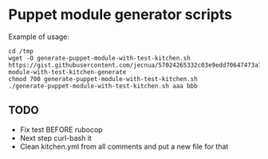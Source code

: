 # Puppet module generator scripts

Example of usage:

    cd /tmp
    wget -O generate-puppet-module-with-test-kitchen.sh https://gist.githubusercontent.com/jecnua/57024265332c03e9edd70647473a793e/raw/puppet-module-with-test-kitchen-generate
    chmod 700 generate-puppet-module-with-test-kitchen.sh
    ./generate-puppet-module-with-test-kitchen.sh aaa bbb

## TODO

- Fix test BEFORE rubocop
- Next step curl-bash it
- Clean kitchen.yml from all comments and put a new file for that
